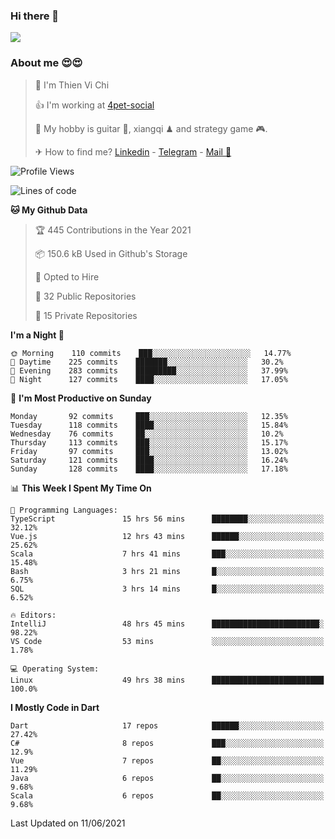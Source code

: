 ### Hi there 👋
![](https://media1.tenor.com/images/9aa4aee77151757a310fcdb4b8fd2a0a/tenor.gif?itemid=12671405)

### About me 😍😍

> 🙎 I'm Thien Vi Chi
> 
> 👍 I'm working at [4pet-social](https://github.com/4pet-social)
>
> 🥞 My hobby is guitar 🎸, xiangqi ♟ and strategy game 🎮.
> 
> ✈ How to find me? [Linkedin](https://www.linkedin.com/in/tvc12/) - [Telegram](https://t.me/yeutham212) - [Mail 📧](mailto:meomeocf98@gmail.com)
> 

<!--START_SECTION:waka-->
![Profile Views](http://img.shields.io/badge/Profile%20Views-3-blue)

![Lines of code](https://img.shields.io/badge/From%20Hello%20World%20I%27ve%20Written-742939%20lines%20of%20code-blue)

**🐱 My Github Data** 

> 🏆 445 Contributions in the Year 2021
 > 
> 📦 150.6 kB Used in Github's Storage 
 > 
> 💼 Opted to Hire
 > 
> 📜 32 Public Repositories 
 > 
> 🔑 15 Private Repositories  
 > 
**I'm a Night 🦉** 

```text
🌞 Morning    110 commits    ███░░░░░░░░░░░░░░░░░░░░░░   14.77% 
🌆 Daytime    225 commits    ███████░░░░░░░░░░░░░░░░░░   30.2% 
🌃 Evening    283 commits    █████████░░░░░░░░░░░░░░░░   37.99% 
🌙 Night      127 commits    ████░░░░░░░░░░░░░░░░░░░░░   17.05%

```
📅 **I'm Most Productive on Sunday** 

```text
Monday       92 commits     ███░░░░░░░░░░░░░░░░░░░░░░   12.35% 
Tuesday      118 commits    ████░░░░░░░░░░░░░░░░░░░░░   15.84% 
Wednesday    76 commits     ██░░░░░░░░░░░░░░░░░░░░░░░   10.2% 
Thursday     113 commits    ███░░░░░░░░░░░░░░░░░░░░░░   15.17% 
Friday       97 commits     ███░░░░░░░░░░░░░░░░░░░░░░   13.02% 
Saturday     121 commits    ████░░░░░░░░░░░░░░░░░░░░░   16.24% 
Sunday       128 commits    ████░░░░░░░░░░░░░░░░░░░░░   17.18%

```


📊 **This Week I Spent My Time On** 

```text
💬 Programming Languages: 
TypeScript               15 hrs 56 mins      ████████░░░░░░░░░░░░░░░░░   32.12% 
Vue.js                   12 hrs 43 mins      ██████░░░░░░░░░░░░░░░░░░░   25.62% 
Scala                    7 hrs 41 mins       ███░░░░░░░░░░░░░░░░░░░░░░   15.48% 
Bash                     3 hrs 21 mins       █░░░░░░░░░░░░░░░░░░░░░░░░   6.75% 
SQL                      3 hrs 14 mins       █░░░░░░░░░░░░░░░░░░░░░░░░   6.52%

🔥 Editors: 
IntelliJ                 48 hrs 45 mins      ████████████████████████░   98.22% 
VS Code                  53 mins             ░░░░░░░░░░░░░░░░░░░░░░░░░   1.78%

💻 Operating System: 
Linux                    49 hrs 38 mins      █████████████████████████   100.0%

```

**I Mostly Code in Dart** 

```text
Dart                     17 repos            ██████░░░░░░░░░░░░░░░░░░░   27.42% 
C#                       8 repos             ███░░░░░░░░░░░░░░░░░░░░░░   12.9% 
Vue                      7 repos             ██░░░░░░░░░░░░░░░░░░░░░░░   11.29% 
Java                     6 repos             ██░░░░░░░░░░░░░░░░░░░░░░░   9.68% 
Scala                    6 repos             ██░░░░░░░░░░░░░░░░░░░░░░░   9.68%

```



 Last Updated on 11/06/2021
<!--END_SECTION:waka-->